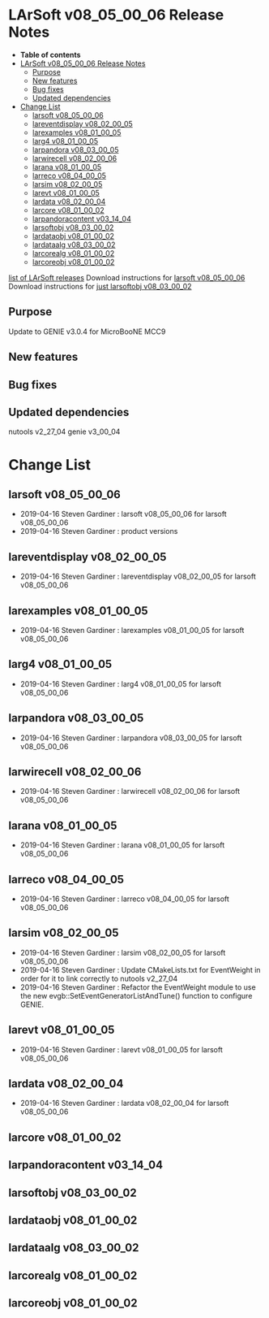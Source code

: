 LArSoft v08_05_00_06 Release Notes
=============================================================================

-   **Table of contents**
-   [LArSoft v08_05_00_06 Release Notes](#LArSoft-v08_05_00_06-Release-Notes)
    -   [Purpose](#Purpose)
    -   [New features](#New-features)
    -   [Bug fixes](#Bug-fixes)
    -   [Updated dependencies](#Updated-dependencies)
-   [Change List](#Change-List)
    -   [larsoft v08_05_00_06](#larsoft-v08_05_00_06)
    -   [lareventdisplay v08_02_00_05](#lareventdisplay-v08_02_00_05)
    -   [larexamples v08_01_00_05](#larexamples-v08_01_00_05)
    -   [larg4 v08_01_00_05](#larg4-v08_01_00_05)
    -   [larpandora v08_03_00_05](#larpandora-v08_03_00_05)
    -   [larwirecell v08_02_00_06](#larwirecell-v08_02_00_06)
    -   [larana v08_01_00_05](#larana-v08_01_00_05)
    -   [larreco v08_04_00_05](#larreco-v08_04_00_05)
    -   [larsim v08_02_00_05](#larsim-v08_02_00_05)
    -   [larevt v08_01_00_05](#larevt-v08_01_00_05)
    -   [lardata v08_02_00_04](#lardata-v08_02_00_04)
    -   [larcore v08_01_00_02](#larcore-v08_01_00_02)
    -   [larpandoracontent v03_14_04](#larpandoracontent-v03_14_04)
    -   [larsoftobj v08_03_00_02](#larsoftobj-v08_03_00_02)
    -   [lardataobj v08_01_00_02](#lardataobj-v08_01_00_02)
    -   [lardataalg v08_03_00_02](#lardataalg-v08_03_00_02)
    -   [larcorealg v08_01_00_02](#larcorealg-v08_01_00_02)
    -   [larcoreobj v08_01_00_02](#larcoreobj-v08_01_00_02)

[list of LArSoft releases](LArSoft_release_list)
Download instructions for [larsoft v08_05_00_06](http://scisoft.fnal.gov/scisoft/bundles/larsoft/v08_05_00_06/larsoft-v08_05_00_06.html)
Download instructions for [just larsoftobj v08_03_00_02](http://scisoft.fnal.gov/scisoft/bundles/larsoftobj/v08_03_00_02/larsoftobj-v08_03_00_02.html)

Purpose
--------------------

Update to GENIE v3.0.4 for MicroBooNE MCC9

New features
------------------------------

Bug fixes
------------------------

Updated dependencies
----------------------------------------------

nutools v2_27_04
genie v3_00_04

Change List
============================

larsoft v08_05_00_06
-------------------------------------------------

-   2019-04-16 Steven Gardiner : larsoft v08_05_00_06 for larsoft v08_05_00_06
-   2019-04-16 Steven Gardiner : product versions

lareventdisplay v08_02_00_05
-----------------------------------------------------------------

-   2019-04-16 Steven Gardiner : lareventdisplay v08_02_00_05 for larsoft v08_05_00_06

larexamples v08_01_00_05
---------------------------------------------------------

-   2019-04-16 Steven Gardiner : larexamples v08_01_00_05 for larsoft v08_05_00_06

larg4 v08_01_00_05
---------------------------------------------

-   2019-04-16 Steven Gardiner : larg4 v08_01_00_05 for larsoft v08_05_00_06

larpandora v08_03_00_05
-------------------------------------------------------

-   2019-04-16 Steven Gardiner : larpandora v08_03_00_05 for larsoft v08_05_00_06

larwirecell v08_02_00_06
---------------------------------------------------------

-   2019-04-16 Steven Gardiner : larwirecell v08_02_00_06 for larsoft v08_05_00_06

larana v08_01_00_05
-----------------------------------------------

-   2019-04-16 Steven Gardiner : larana v08_01_00_05 for larsoft v08_05_00_06

larreco v08_04_00_05
-------------------------------------------------

-   2019-04-16 Steven Gardiner : larreco v08_04_00_05 for larsoft v08_05_00_06

larsim v08_02_00_05
-----------------------------------------------

-   2019-04-16 Steven Gardiner : larsim v08_02_00_05 for larsoft v08_05_00_06
-   2019-04-16 Steven Gardiner : Update CMakeLists.txt for EventWeight in order for it to link correctly to nutools v2_27_04
-   2019-04-16 Steven Gardiner : Refactor the EventWeight module to use the new evgb::SetEventGeneratorListAndTune() function to configure GENIE.

larevt v08_01_00_05
-----------------------------------------------

-   2019-04-16 Steven Gardiner : larevt v08_01_00_05 for larsoft v08_05_00_06

lardata v08_02_00_04
-------------------------------------------------

-   2019-04-16 Steven Gardiner : lardata v08_02_00_04 for larsoft v08_05_00_06

larcore v08_01_00_02
-------------------------------------------------

larpandoracontent v03_14_04
--------------------------------------------------------------

larsoftobj v08_03_00_02
-------------------------------------------------------

lardataobj v08_01_00_02
-------------------------------------------------------

lardataalg v08_03_00_02
-------------------------------------------------------

larcorealg v08_01_00_02
-------------------------------------------------------

larcoreobj v08_01_00_02
-------------------------------------------------------
